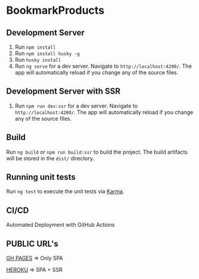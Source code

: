 # BookmarkProducts

## Development Server

1. Run `npm install`
2. Run `npm install husky -g`
3. Run `husky install`
4. Run `ng serve` for a dev server. Navigate to `http://localhost:4200/`. The app will automatically reload if you change any of the source files.

## Development Server with SSR

1. Run `npm run dev:ssr` for a dev server. Navigate to `http://localhost:4200/`. The app will automatically reload if you change any of the source files.
## Build

Run `ng build` or `npm run build:ssr` to build the project. The build artifacts will be stored in the `dist/` directory.

## Running unit tests

Run `ng test` to execute the unit tests via [Karma](https://karma-runner.github.io).

## CI/CD

Automated Deployment with GitHub Actions

## PUBLIC URL's

[GH PAGES](https://vinimarcili.github.io/bookmark-products/) => Only SPA

[HEROKU](https://bookmark-product.herokuapp.com/) => SPA + SSR